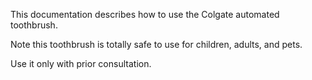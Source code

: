 This documentation describes how to use the Colgate automated toothbrush.

Note this toothbrush is totally safe to use for children, adults, and pets.

Use it only with prior consultation.
